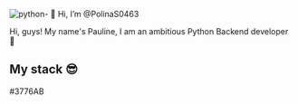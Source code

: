 ![python](https://github.com/user-attachments/assets/fdb4b401-4bf3-4b9b-8323-62d05ba665ad)- 👋 Hi, I’m @PolinaS0463


Hi, guys!
My name's Pauline, I am an ambitious Python Backend developer 🤫
<h2>My stack 😎</h2>

#3776AB



<!---
PolinaS0463/PolinaS0463 is a ✨ special ✨ repository because its `README.md` (this file) appears on your GitHub profile.
You can click the Preview link to take a look at your changes.
--->
